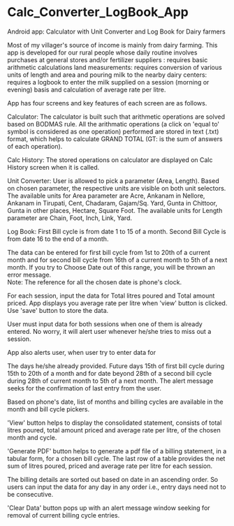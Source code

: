 # Calc_Converter_LogBook_App
Android app: Calculator with Unit Converter and Log Book for Dairy farmers

Most of my villager's source of income is mainly from dairy farming. This app is developed for our rural people whose daily routine involves
purchases at general stores and/or fertilizer suppliers : requires basic arithmetic calculations
land measurements: requires conversion of various units of length and area and pouring milk to the nearby dairy centers: requires a logbook to enter the milk supplied on a session (morning or evening) basis and calculation of average rate per litre.

App has four screens and key features of each screen are as follows.

Calculator:
The calculator is built such that arithmetic operations are solved based on BODMAS rule.
All the arithmatic operations (a click on 'equal to' symbol is considered as one operation) performed are stored in text (.txt) format, which helps to calculate GRAND TOTAL (GT: is the sum of answers of each operation).

Calc History:
The stored operations on calculator are displayed on Calc History screen when it is called.

Unit Converter:
User is allowed to pick a parameter (Area, Length). Based on chosen parameter, the respective units are visible on both unit selectors.
The available units for Area parameter are Acre, Ankanam in Nellore, Ankanam in Tirupati, Cent, Chadaram, Gajam/Sq. Yard, Gunta in Chittoor, Gunta in other places, Hectare, Square Foot.
The available units for Length parameter are Chain, Foot, Inch, Link, Yard.

Log Book:
First Bill cycle is from date 1 to 15 of a month. Second Bill Cycle is from date 16 to the end of a month.

The data can be entered for first bill cycle from 1st to 20th of a current month and for second bill cycle from 16th of a current month to 5th of a next month.                                                                                                                                                                                                                                             If you try to Choose Date out of this range, you will be thrown an error message.  
Note: The reference for all the chosen date is phone's clock.

For each session, input the data for Total litres poured and Total amount priced. App displays you average rate per litre when 'view' button is clicked. Use 'save' button to store the data. 

User must input data for both sessions when one of them is already entered. No worry, it will alert user whenever he/she tries to miss out a session.

App also alerts user, when user try to enter data for 

The days he/she already provided.
 Future days
15th of first bill cycle during 15th to 20th of a month and for date beyond 28th of a second bill cycle during 28th of current month to 5th of a next month. The alert message seeks for the confirmation of last entry from the user.

Based on phone's date, list of months and billing cycles are available in the month and bill cycle pickers.                                        

'View' button helps to display  the consolidated statement, consists of total litres poured, total amount priced and average rate per litre, of the chosen month and cycle. 

'Generate PDF' button helps to generate a pdf file of a billing statement, in a tabular form, for a chosen bill cycle. The last row of a table provides the net sum of litres poured, priced and average rate per litre for each session.

The billing details are sorted out based on date in an ascending order. So users can input the data for any day in any order i.e., entry days need not to be consecutive.

'Clear Data' button pops up with an alert message window seeking for removal of current billing cycle entries.
